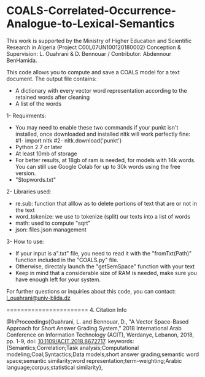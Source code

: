 # COALS-Correlated-Occurrence-Analogue-to-Lexical-Semantics
This work is supported by the Ministry of Higher Education and Scientific Research in Algeria (Project C00L07UN100120180002)
Conception & Supervision: L. Ouahrani & D. Bennouar /  Contributor: Abdennour BenHamida.

This code allows you to compute and save a COALS model for a text document. The output file contains:
- A dictionary with every vector word representation according to the retained words after cleaning
- A list of the words

1- Requirments:
- You may need to enable these two commands if your punkt isn't installed, once downloaded and installed nltk will work perfectly fine: #1- import nltk #2- nltk.download('punkt')
- Python 2.7 or later
- At least 10mb of storage
- For better results, at 18gb of ram is needed, for models with 14k words. You can still use Google Colab for up to 30k words using the free version.
- "Stopwords.txt"

2- Libraries used:
- re.sub: function that alllow as to delete portions of text that are or not in the text
- word_tokenize: we use to tokenize (split) our texts into a list of words
- math: used to compute "sqrt"
- json: files.json management

3- How to use:
- If your input is a".txt" file, you need to read it with the "fromTxt(Path)" function included in the "COALS.py" file.
- Otherwise, directaly launch the "getSemSpace" function with your text
- Keep in mind that a considerable size of RAM is needed, make sure you have enough left for your system.

For further questions or inquiries about this code, you can contact: l_ouahrani@univ-blida.dz

======================= 4. Citation Info


@InProceedings{Ouahrani, L. and Bennouar, D., "A Vector Space-Based Approach for Short Answer Grading System," 2018 International Arab Conference on Information Technology (ACIT), Werdanye, Lebanon, 2018, pp. 1-9, doi: [10.1109/ACIT.2018.8672717](https://ieeexplore.ieee.org/abstract/document/8672717). keywords: {Semantics;Correlation;Task analysis;Computational modeling;Coal;Syntactics;Data models;short answer grading;semantic word space;semantic similarity;word representation;term-weighting;Arabic language;corpus;statistical similarity},



 
